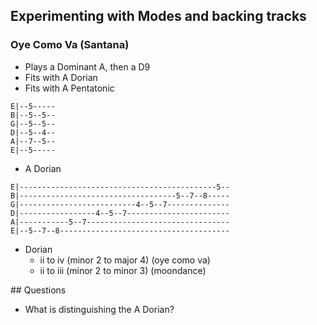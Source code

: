 
## Experimenting with Modes and backing tracks

### Oye Como Va (Santana)

- Plays a Dominant A, then a D9
- Fits with A Dorian
- Fits with A Pentatonic

```
E|--5-----
B|--5--5--
G|--5--5--
D|--5--4--
A|--7--5--
E|--5-----
```

- A Dorian

```
E|--------------------------------------------5--
B|-----------------------------------5--7--8-----
G|--------------------------4--5--7--------------
D|-----------------4--5--7-----------------------
A|-----------5--7--------------------------------
E|--5--7--8--------------------------------------
```

- Dorian
    - ii to iv (minor 2 to major 4) (oye como va)
    - ii to iii (minor 2 to minor 3) (moondance)

## Questions

- What is distinguishing the A Dorian?
